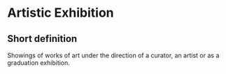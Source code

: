 # Artistic Exhibition
## Short definition
Showings of works of art under the direction of a curator, an artist or as a graduation exhibition.
